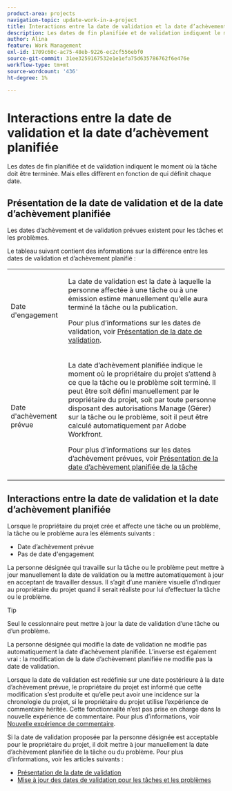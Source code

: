 ```yaml
---
product-area: projects
navigation-topic: update-work-in-a-project
title: Interactions entre la date de validation et la date d’achèvement planifiée
description: Les dates de fin planifiée et de validation indiquent le moment où la tâche doit être terminée. Mais elles diffèrent en fonction de qui définit chaque date.
author: Alina
feature: Work Management
exl-id: 1709c60c-ac75-48eb-9226-ec2cf556ebf0
source-git-commit: 31ee3259167532e1e1efa75d635786762f6e476e
workflow-type: tm+mt
source-wordcount: '436'
ht-degree: 1%

---
```


# Interactions entre la date de validation et la date d’achèvement planifiée

<!--
this article has mostly information that is repeated from the articles linked from here. I left it in here for searchability's sake.
-->

Les dates de fin planifiée et de validation indiquent le moment où la tâche doit être terminée. Mais elles diffèrent en fonction de qui définit chaque date.

## Présentation de la date de validation et de la date d’achèvement planifiée

Les dates d’achèvement et de validation prévues existent pour les tâches et les problèmes.

Le tableau suivant contient des informations sur la différence entre les dates de validation et d’achèvement planifié :

<table style="table-layout:auto"> 
 <col> 
 <col> 
 <tbody> 
  <tr> 
   <td role="rowheader">Date d'engagement</td> 
   <td> <p>La date de validation est la date à laquelle la personne affectée à une tâche ou à une émission estime manuellement qu’elle aura terminé la tâche ou la publication.</p> <p>Pour plus d’informations sur les dates de validation, voir <a href="../../../manage-work/projects/updating-work-in-a-project/overview-of-commit-dates.md" class="MCXref xref">Présentation de la date de validation</a>.</p> </td> 
  </tr> 
  <tr> 
   <td role="rowheader">Date d'achèvement prévue</td> 
   <td> <p>La date d’achèvement planifiée indique le moment où le propriétaire du projet s’attend à ce que la tâche ou le problème soit terminé. Il peut être soit défini manuellement par le propriétaire du projet, soit par toute personne disposant des autorisations Manage (Gérer) sur la tâche ou le problème, soit il peut être calculé automatiquement par Adobe Workfront.</p> <p>Pour plus d’informations sur les dates d’achèvement prévues, voir <a href="../../../manage-work/tasks/task-information/task-planned-completion-date.md" class="MCXref xref">Présentation de la date d’achèvement planifiée de la tâche</a></p> </td> 
  </tr> 
 </tbody> 
</table>

## Interactions entre la date de validation et la date d’achèvement planifiée

Lorsque le propriétaire du projet crée et affecte une tâche ou un problème, la tâche ou le problème aura les éléments suivants :

* Date d’achèvement prévue
* Pas de date d&#39;engagement

La personne désignée qui travaille sur la tâche ou le problème peut mettre à jour manuellement la date de validation ou la mettre automatiquement à jour en acceptant de travailler dessus. Il s’agit d’une manière visuelle d’indiquer au propriétaire du projet quand il serait réaliste pour lui d’effectuer la tâche ou le problème.

>[!TIP]
>
>Seul le cessionnaire peut mettre à jour la date de validation d’une tâche ou d’un problème.

La personne désignée qui modifie la date de validation ne modifie pas automatiquement la date d’achèvement planifiée. L’inverse est également vrai : la modification de la date d’achèvement planifiée ne modifie pas la date de validation.

Lorsque la date de validation est redéfinie sur une date postérieure à la date d’achèvement prévue, le propriétaire du projet est informé que cette modification s’est produite et qu’elle peut avoir une incidence sur la chronologie du projet, si le propriétaire du projet utilise l’expérience de commentaire héritée. Cette fonctionnalité n’est pas prise en charge dans la nouvelle expérience de commentaire. Pour plus d’informations, voir [Nouvelle expérience de commentaire](/help/quicksilver/product-announcements/betas/new-commenting-experience-beta/unified-commenting-experience.md).

Si la date de validation proposée par la personne désignée est acceptable pour le propriétaire du projet, il doit mettre à jour manuellement la date d’achèvement planifiée de la tâche ou du problème. Pour plus d’informations, voir les articles suivants :

* [Présentation de la date de validation](../../../manage-work/projects/updating-work-in-a-project/overview-of-commit-dates.md)
* [Mise à jour des dates de validation pour les tâches et les problèmes](../../../manage-work/projects/updating-work-in-a-project/update-commit-date-on-tasks-and-issues.md)

